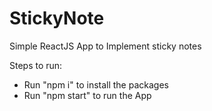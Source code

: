 # StickyNote
Simple ReactJS App to Implement sticky notes

Steps to run:
- Run "npm i" to install the packages
- Run "npm start" to run the App
